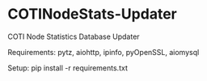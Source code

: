 # COTINodeStats-Updater
 COTI Node Statistics Database Updater

 Requirements:
    pytz, aiohttp, ipinfo, pyOpenSSL, aiomysql

 Setup:
    pip install -r requirements.txt
